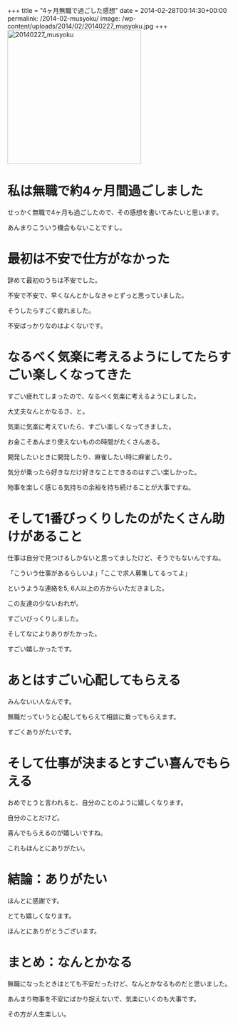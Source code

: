 +++
title = "4ヶ月無職で過ごした感想"
date = 2014-02-28T00:14:30+00:00
permalink: /2014-02-musyoku/
image: /wp-content/uploads/2014/02/20140227_musyoku.jpg
+++
<img src="http://5000164.jp/wp-content/uploads/2014/02/20140227_musyoku-300x300.jpg" alt="20140227_musyoku" width="300" height="300" class="aligncenter size-medium wp-image-1115" srcset="http://5000164.jp/wp-content/uploads/2014/02/20140227_musyoku-300x300.jpg 300w, http://5000164.jp/wp-content/uploads/2014/02/20140227_musyoku-150x150.jpg 150w, http://5000164.jp/wp-content/uploads/2014/02/20140227_musyoku.jpg 450w" sizes="(max-width: 300px) 100vw, 300px" />

# 私は無職で約4ヶ月間過ごしました

せっかく無職で4ヶ月も過ごしたので、その感想を書いてみたいと思います。
  
あんまりこういう機会もないことですし。

# 最初は不安で仕方がなかった

辞めて最初のうちは不安でした。
  
不安で不安で、早くなんとかしなきゃとずっと思っていました。
  
そうしたらすごく疲れました。
  
不安ばっかりなのはよくないです。

# なるべく気楽に考えるようにしてたらすごい楽しくなってきた

すごい疲れてしまったので、なるべく気楽に考えるようにしました。
  
大丈夫なんとかなるさ、と。
  
気楽に気楽に考えていたら、すごい楽しくなってきました。
  
お金こそあんまり使えないものの時間がたくさんある。
  
開発したいときに開発したり、麻雀したい時に麻雀したり。
  
気分が乗ったら好きなだけ好きなことできるのはすごい楽しかった。
  
物事を楽しく感じる気持ちの余裕を持ち続けることが大事ですね。

# そして1番びっくりしたのがたくさん助けがあること

仕事は自分で見つけるしかないと思ってましたけど、そうでもないんですね。
  
「こういう仕事があるらしいよ」「ここで求人募集してるってよ」
  
というような連絡を5, 6人以上の方からいただきました。
  
この友達の少ないおれが。
  
すごいびっくりしました。
  
そしてなによりありがたかった。
  
すごい嬉しかったです。

# あとはすごい心配してもらえる

みんないい人なんです。
  
無職だっていうと心配してもらえて相談に乗ってもらえます。
  
すごくありがたいです。

# そして仕事が決まるとすごい喜んでもらえる

おめでとうと言われると、自分のことのように嬉しくなります。
  
自分のことだけど。
  
喜んでもらえるのが嬉しいですね。
  
これもほんとにありがたい。

# 結論：ありがたい

ほんとに感謝です。
  
とても嬉しくなります。
  
ほんとにありがとうございます。

# まとめ：なんとかなる

無職になったときはとても不安だったけど、なんとかなるものだと思いました。
  
あんまり物事を不安にばかり捉えないで、気楽にいくのも大事です。
  
その方が人生楽しい。